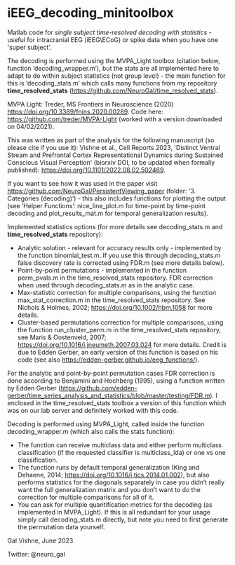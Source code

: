 # iEEG_decoding_minitoolbox
Matlab code for _single subject time-resolved decoding with statistics_ - useful for intracranial EEG (iEEG\ECoG) or spike data when you have one 'super subject'.

The decoding is performed using the MVPA_Light toolbox (citation below, function ‘decoding_wrapper.m’), but the stats are all implemented here to adapt to do within subject statistics (not group level) - the main function for this is ‘decoding_stats.m’ which calls many functions from my repository **time_resolved_stats** (https://github.com/NeuroGal/time_resolved_stats).

MVPA Light: Treder, MS Frontiers in Neuroscience (2020) https://doi.org/10.3389/fnins.2020.00289. Code here: https://github.com/treder/MVPA-Light (worked with a version downloaded on 04/02/2021).

This was written as part of the analysis for the following manuscript (so please cite if you use it): Vishne et al., Cell Reports 2023, 'Distinct Ventral Stream and Prefrontal Cortex Representational Dynamics during Sustained Conscious Visual Perception' (biorxiv DOI, to be updated when formally published): https://doi.org/10.1101/2022.08.02.502469.

If you want to see how it was used in the paper visit https://github.com/NeuroGal/PersistentViewing_paper (folder: ‘3. Categories (decoding)’) - this also includes functions for plotting the output (see ‘Helper Functions’: nice_line_plot.m for time-point by time-point decoding and plot_results_mat.m for temporal generalization results).


Implemented statistics options (for more details see decoding_stats.m and **time_resolved_stats** repository):
- Analytic solution - relevant for accuracy results only - implemented by the function binomial_test.m. If you use this through decoding_stats.m false discovery rate is corrected using FDR.m (see more details below).
- Point-by-point permutations - implemented in the function perm_pvals.m in the time_resolved_stats repository. FDR correction when used through decoding_stats.m as in the analytic case.
- Max-statistic correction for multiple comparisons, using the function max_stat_correction.m in the time_resolved_stats repository. See Nichols & Holmes, 2002; https://doi.org/10.1002/hbm.1058 for more details.
- Cluster-based permutations correction for multiple comparisons, using the function run_cluster_perm.m in the time_resolved_stats repository, see Maris & Oostenveld, 2007; https://doi.org/10.1016/j.jneumeth.2007.03.024 for more details. Credit is due to Edden Gerber, an early version of this function is based on his code (see also https://edden-gerber.github.io/eeg_functions/).

For the analytic and point-by-point permutation cases FDR correction is done according to Benjamini and Hochberg (1995), using a function written by Edden Gerber (https://github.com/edden-gerber/time_series_analysis_and_statistics/blob/master/testing/FDR.m). I enclosed in the time_resolved_stats toolbox a version of this function which was on our lab server and definitely worked with this code.


Decoding is performed using MVPA_Light, called inside the function decoding_wrapper.m (which also calls the stats function):
- The function can receive multiclass data and either perform multiclass classification (if the requested classifier is multiclass_lda) or one vs one classification.
- The function runs by default temporal generalization (King and Dehaene, 2014; https://doi.org/10.1016/j.tics.2014.01.002), but also performs statistics for the diagonals separately in case you didn’t really want the full generalization matrix and you don’t want to do the correction for multiple comparisons for all of it.
- You can ask for multiple quantification metrics for the decoding (as implemented in MVPA_Light).
If this is all redundant for your usage simply call decoding_stats.m directly, but note you need to first generate the permutation data yourself.


Gal Vishne, June 2023

Twitter: @neuro_gal
